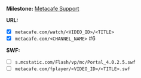 **Milestone:**
[Metacafe Support](https://github.com/lejenome/html5-video-everywhere/milestones/Metacafe%20Support)

**URL:**
- [x] `metacafe.com/watch/<VIDEO_ID>/<TITLE>`
- [x] `metacafe.com/<CHANNEL_NAME>` #6

**SWF:**
- [ ] `s.mcstatic.com/Flash/vp/mc/Portal_4.0.2.5.swf`
- [ ] `metacafe.com/fplayer/<VIDEO_ID>/<TITLE>.swf`
